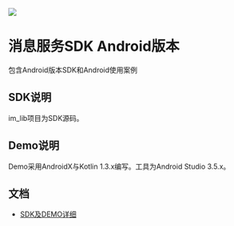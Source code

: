 [![](https://jitpack.io/v/hslooooooool/im-sdk-android.svg)](https://jitpack.io/#hslooooooool/im-sdk-android)
# 消息服务SDK Android版本
包含Android版本SDK和Android使用案例
## SDK说明
im_lib项目为SDK源码。

## Demo说明
Demo采用AndroidX与Kotlin 1.3.x编写。工具为Android Studio 3.5.x。

## 文档
- [SDK及DEMO详细](https://github.com/hslooooooool/im-proto)

